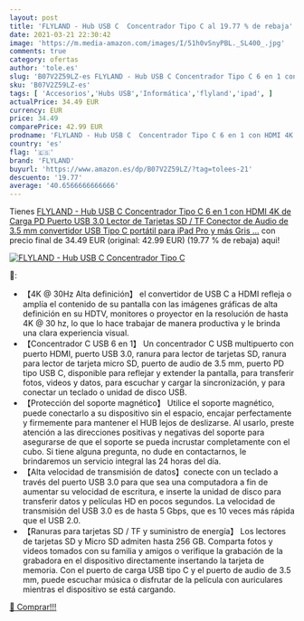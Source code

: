 ```yaml
---
layout: post
title: 'FLYLAND - Hub USB C  Concentrador Tipo C al 19.77 % de rebaja'
date: 2021-03-21 22:30:42
image: 'https://m.media-amazon.com/images/I/51h0vSnyPBL._SL400_.jpg'
comments: true
category: ofertas
author: 'tole.es'
slug: 'B07V2Z59LZ-es FLYLAND - Hub USB C Concentrador Tipo C 6 en 1 con HDMI 4K...'
sku: 'B07V2Z59LZ-es'
tags: [ 'Accesorios','Hubs USB','Informática','flyland','ipad', ]
actualPrice: 34.49 EUR
currency: EUR
price: 34.49
comparePrice: 42.99 EUR
prodname: 'FLYLAND - Hub USB C  Concentrador Tipo C 6 en 1 con HDMI 4K  de Carga PD  Puerto USB 3.0  Lector de Tarjetas SD / TF  Conector de Audio de 3.5 mm  convertidor USB Tipo C portátil para iPad Pro y más  Gris …'
country: 'es'
flag: '🇪🇸'
brand: 'FLYLAND'
buyurl: 'https://www.amazon.es/dp/B07V2Z59LZ/?tag=tolees-21'
descuento: '19.77'
average: '40.6566666666666'
---
```


Tienes [FLYLAND - Hub USB C  Concentrador Tipo C 6 en 1 con HDMI 4K  de Carga PD  Puerto USB 3.0  Lector de Tarjetas SD / TF  Conector de Audio de 3.5 mm  convertidor USB Tipo C portátil para iPad Pro y más  Gris …](https://www.amazon.es/dp/B07V2Z59LZ/?tag=tolees-21) con precio final de  34.49 EUR (original: 42.99 EUR) (19.77 %  de rebaja) aqui!

[![FLYLAND - Hub USB C  Concentrador Tipo C](https://m.media-amazon.com/images/I/51h0vSnyPBL._SL400_.jpg)](https://www.amazon.es/dp/B07V2Z59LZ/?tag=tolees-21)

🔎:

- 【4K @ 30Hz Alta definición】 el convertidor de USB C a HDMI refleja o amplía el contenido de su pantalla con las imágenes gráficas de alta definición en su HDTV, monitores o proyector en la resolución de hasta 4K @ 30 hz, lo que lo hace trabajar de manera productiva y le brinda una clara experiencia visual.
- 【Concentrador C USB 6 en 1】 Un concentrador C USB multipuerto con puerto HDMI, puerto USB 3.0, ranura para lector de tarjetas SD, ranura para lector de tarjeta micro SD, puerto de audio de 3.5 mm, puerto PD tipo USB C, disponible para reflejar y extender la pantalla, para transferir fotos, videos y datos, para escuchar y cargar la sincronización, y para conectar un teclado o unidad de disco USB.
- 【Protección del soporte magnético】 Utilice el soporte magnético, puede conectarlo a su dispositivo sin el espacio, encajar perfectamente y firmemente para mantener el HUB lejos de deslizarse. Al usarlo, preste atención a las direcciones positivas y negativas del soporte para asegurarse de que el soporte se pueda incrustar completamente con el cubo. Si tiene alguna pregunta, no dude en contactarnos, le brindaremos un servicio integral las 24 horas del día.
- 【Alta velocidad de transmisión de datos】conecte con un teclado a través del puerto USB 3.0 para que sea una computadora a fin de aumentar su velocidad de escritura, e inserte la unidad de disco para transferir datos y películas HD en pocos segundos. La velocidad de transmisión del USB 3.0 es de hasta 5 Gbps, que es 10 veces más rápida que el USB 2.0.
- 【Ranuras para tarjetas SD / TF y suministro de energía】 Los lectores de tarjetas SD y Micro SD admiten hasta 256 GB. Comparta fotos y videos tomados con su familia y amigos o verifique la grabación de la grabadora en el dispositivo directamente insertando la tarjeta de memoria. Con el puerto de carga USB tipo C y el puerto de audio de 3.5 mm, puede escuchar música o disfrutar de la película con auriculares mientras el dispositivo se está cargando.

[🛒 Comprar!!!](https://www.amazon.es/dp/B07V2Z59LZ/?tag=tolees-21)
